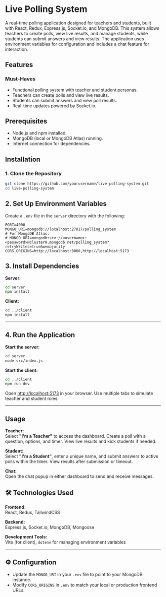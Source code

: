 # Live Polling System

A real-time polling application designed for teachers and students, built with React, Redux, Express.js, Socket.io, and MongoDB. This system allows teachers to create polls, view live results, and manage students, while students can submit answers and view results. The application uses environment variables for configuration and includes a chat feature for interaction.

## Features

### Must-Haves
- Functional polling system with teacher and student personas.
- Teachers can create polls and view live results.
- Students can submit answers and view poll results.
- Real-time updates powered by Socket.io.

## Prerequisites
- Node.js and npm installed.
- MongoDB (local or MongoDB Atlas) running.
- Internet connection for dependencies.

## Installation

### 1. Clone the Repository
```bash
git clone https://github.com/yourusername/live-polling-system.git
cd live-polling-system
```

## 2. Set Up Environment Variables

Create a `.env` file in the `server` directory with the following:

```
PORT=4000
MONGO_URI=mongodb://localhost:27017/polling_system
# For MongoDB Atlas:
# MONGO_URI=mongodb+srv://<username>:<password>@cluster0.mongodb.net/polling_system?retryWrites=true&w=majority
CORS_ORIGINS=http://localhost:3000,http://localhost:5173
```

## 3. Install Dependencies

**Server:**

```bash
cd server
npm install
```

**Client:**

```bash
cd ../client
npm install
```

---

## 4. Run the Application

**Start the server:**

```bash
cd server
node src/index.js
```

**Start the client:**

```bash
cd ../client
npm run dev
```

Open [http://localhost:5173](http://localhost:5173) in your browser. Use multiple tabs to simulate teacher and student roles.

---

## Usage

**Teacher:**  
Select **"I'm a Teacher"** to access the dashboard. Create a poll with a question, options, and timer. View live results and kick students if needed.

**Student:**  
Select **"I'm a Student"**, enter a unique name, and submit answers to active polls within the timer. View results after submission or timeout.

**Chat:**  
Open the chat popup in either dashboard to send and receive messages.

## 🛠️ Technologies Used

**Frontend:**  
React, Redux, TailwindCSS

**Backend:**  
Express.js, Socket.io, MongoDB, Mongoose

**Development Tools:**  
Vite (for client), `dotenv` for managing environment variables

---

## ⚙️ Configuration

- Update the `MONGO_URI` in your `.env` file to point to your MongoDB instance.
- Modify `CORS_ORIGINS` in `.env` to match your local or production frontend URLs.


